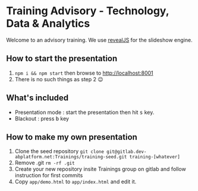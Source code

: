 # Training Advisory - Technology, Data & Analytics

Welcome to an advisory training. We use [revealJS](https://github.com/hakimel/reveal.js) for the slideshow engine.

## How to start the presentation

1.  `npm i && npm start` then browse to [http://localhost:8001](http://localhost:80001)
2.  There is no such things as step 2 😉

## What's included

-   Presentation mode : start the presentation then hit <kbd>s</kbd> key.
-   Blackout : press <kbd>b</kbd> key

## How to make my own presentation

1.  Clone the seed repository `git clone git@gitlab.dev-abplatform.net:Trainings/training-seed.git training-[whatever]`
2.  Remove .git `rm -rf .git`
3.  Create your new repository insite Trainings group on gitlab and follow instruction for first commits
4.  Copy `app/demo.html` to `app/index.html` and edit it.
